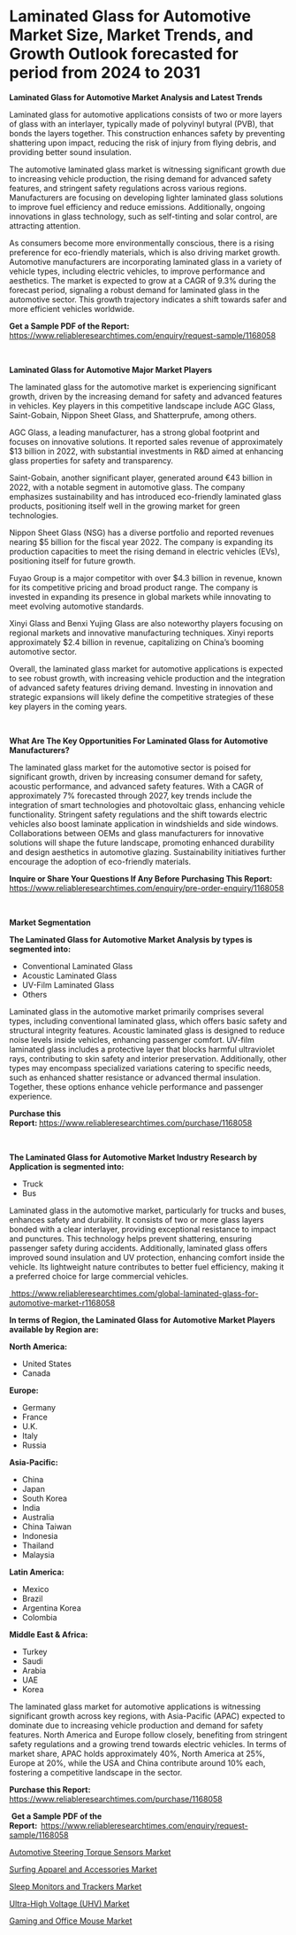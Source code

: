 <p><h1>Laminated Glass for Automotive Market Size, Market Trends, and Growth Outlook forecasted for period from 2024 to 2031</h1></p><p><strong>Laminated Glass for Automotive Market Analysis and Latest Trends</strong></p>
<p><p>Laminated glass for automotive applications consists of two or more layers of glass with an interlayer, typically made of polyvinyl butyral (PVB), that bonds the layers together. This construction enhances safety by preventing shattering upon impact, reducing the risk of injury from flying debris, and providing better sound insulation.</p><p>The automotive laminated glass market is witnessing significant growth due to increasing vehicle production, the rising demand for advanced safety features, and stringent safety regulations across various regions. Manufacturers are focusing on developing lighter laminated glass solutions to improve fuel efficiency and reduce emissions. Additionally, ongoing innovations in glass technology, such as self-tinting and solar control, are attracting attention.</p><p>As consumers become more environmentally conscious, there is a rising preference for eco-friendly materials, which is also driving market growth. Automotive manufacturers are incorporating laminated glass in a variety of vehicle types, including electric vehicles, to improve performance and aesthetics. The market is expected to grow at a CAGR of 9.3% during the forecast period, signaling a robust demand for laminated glass in the automotive sector. This growth trajectory indicates a shift towards safer and more efficient vehicles worldwide.</p></p>
<p><strong>Get a Sample PDF of the Report:&nbsp;</strong> <a href="https://www.reliableresearchtimes.com/enquiry/request-sample/1168058?utm_campaign=1595&utm_medium=2&utm_source=Github&utm_content=ia&utm_term=30102024&utm_id=laminated-glass-for-automotive">https://www.reliableresearchtimes.com/enquiry/request-sample/1168058</a></p>
<p>&nbsp;</p>
<p><strong>Laminated Glass for Automotive Major Market Players</strong></p>
<p><p>The laminated glass for the automotive market is experiencing significant growth, driven by the increasing demand for safety and advanced features in vehicles. Key players in this competitive landscape include AGC Glass, Saint-Gobain, Nippon Sheet Glass, and Shatterprufe, among others.</p><p>AGC Glass, a leading manufacturer, has a strong global footprint and focuses on innovative solutions. It reported sales revenue of approximately $13 billion in 2022, with substantial investments in R&D aimed at enhancing glass properties for safety and transparency.</p><p>Saint-Gobain, another significant player, generated around €43 billion in 2022, with a notable segment in automotive glass. The company emphasizes sustainability and has introduced eco-friendly laminated glass products, positioning itself well in the growing market for green technologies.</p><p>Nippon Sheet Glass (NSG) has a diverse portfolio and reported revenues nearing $5 billion for the fiscal year 2022. The company is expanding its production capacities to meet the rising demand in electric vehicles (EVs), positioning itself for future growth.</p><p>Fuyao Group is a major competitor with over $4.3 billion in revenue, known for its competitive pricing and broad product range. The company is invested in expanding its presence in global markets while innovating to meet evolving automotive standards.</p><p>Xinyi Glass and Benxi Yujing Glass are also noteworthy players focusing on regional markets and innovative manufacturing techniques. Xinyi reports approximately $2.4 billion in revenue, capitalizing on China’s booming automotive sector.</p><p>Overall, the laminated glass market for automotive applications is expected to see robust growth, with increasing vehicle production and the integration of advanced safety features driving demand. Investing in innovation and strategic expansions will likely define the competitive strategies of these key players in the coming years.</p></p>
<p>&nbsp;</p>
<p><strong>What Are The Key Opportunities For Laminated Glass for Automotive Manufacturers?</strong></p>
<p><p>The laminated glass market for the automotive sector is poised for significant growth, driven by increasing consumer demand for safety, acoustic performance, and advanced safety features. With a CAGR of approximately 7% forecasted through 2027, key trends include the integration of smart technologies and photovoltaic glass, enhancing vehicle functionality. Stringent safety regulations and the shift towards electric vehicles also boost laminate application in windshields and side windows. Collaborations between OEMs and glass manufacturers for innovative solutions will shape the future landscape, promoting enhanced durability and design aesthetics in automotive glazing. Sustainability initiatives further encourage the adoption of eco-friendly materials.</p></p>
<p><strong>Inquire or Share Your Questions If Any Before Purchasing This Report:</strong> <a href="https://www.reliableresearchtimes.com/enquiry/pre-order-enquiry/1168058?utm_campaign=1595&utm_medium=2&utm_source=Github&utm_content=ia&utm_term=30102024&utm_id=laminated-glass-for-automotive">https://www.reliableresearchtimes.com/enquiry/pre-order-enquiry/1168058</a></p>
<p>&nbsp;</p>
<p><strong>Market Segmentation</strong></p>
<p><strong>The Laminated Glass for Automotive Market Analysis by types is segmented into:</strong></p>
<p><ul><li>Conventional Laminated Glass</li><li>Acoustic Laminated Glass</li><li>UV-Film Laminated Glass</li><li>Others</li></ul></p>
<p><p>Laminated glass in the automotive market primarily comprises several types, including conventional laminated glass, which offers basic safety and structural integrity features. Acoustic laminated glass is designed to reduce noise levels inside vehicles, enhancing passenger comfort. UV-film laminated glass includes a protective layer that blocks harmful ultraviolet rays, contributing to skin safety and interior preservation. Additionally, other types may encompass specialized variations catering to specific needs, such as enhanced shatter resistance or advanced thermal insulation. Together, these options enhance vehicle performance and passenger experience.</p></p>
<p><strong>Purchase this Report:&nbsp;</strong><a href="https://www.reliableresearchtimes.com/purchase/1168058?utm_campaign=1595&utm_medium=2&utm_source=Github&utm_content=ia&utm_term=30102024&utm_id=laminated-glass-for-automotive">https://www.reliableresearchtimes.com/purchase/1168058</a></p>
<p>&nbsp;</p>
<p><strong>The Laminated Glass for Automotive Market Industry Research by Application is segmented into:</strong></p>
<p><ul><li>Truck</li><li>Bus</li></ul></p>
<p><p>Laminated glass in the automotive market, particularly for trucks and buses, enhances safety and durability. It consists of two or more glass layers bonded with a clear interlayer, providing exceptional resistance to impact and punctures. This technology helps prevent shattering, ensuring passenger safety during accidents. Additionally, laminated glass offers improved sound insulation and UV protection, enhancing comfort inside the vehicle. Its lightweight nature contributes to better fuel efficiency, making it a preferred choice for large commercial vehicles.</p></p>
<p><a href="https://www.reliableresearchtimes.com/global-laminated-glass-for-automotive-market-r1168058?utm_campaign=1595&utm_medium=2&utm_source=Github&utm_content=ia&utm_term=30102024&utm_id=laminated-glass-for-automotive">&nbsp;https://www.reliableresearchtimes.com/global-laminated-glass-for-automotive-market-r1168058</a></p>
<p><strong>In terms of Region, the Laminated Glass for Automotive Market Players available by Region are:</strong></p>
<p>
    <p> <strong> North America: </strong>
        <ul>
            <li>United States</li>
            <li>Canada</li>
        </ul>
        </p> 
    <p> <strong> Europe: </strong>
        <ul>
            <li>Germany</li>
            <li>France</li>
            <li>U.K.</li>
            <li>Italy</li>
            <li>Russia</li>
        </ul>
        </p> 
    <p> <strong> Asia-Pacific: </strong>
        <ul>
            <li>China</li>
            <li>Japan</li>
            <li>South Korea</li>
            <li>India</li>
            <li>Australia</li>
            <li>China Taiwan</li>
            <li>Indonesia</li>
            <li>Thailand</li>
            <li>Malaysia</li>
        </ul>
        </p> 
    <p> <strong> Latin America: </strong>
        <ul>
            <li>Mexico</li>
            <li>Brazil</li>
            <li>Argentina Korea</li>
            <li>Colombia</li>
        </ul>
        </p> 
    <p> <strong> Middle East & Africa: </strong>
        <ul>
            <li>Turkey</li>
            <li>Saudi</li>
            <li>Arabia</li>
            <li>UAE</li>
            <li>Korea</li>
        </ul>
    </p>
    </p>
<p><p>The laminated glass market for automotive applications is witnessing significant growth across key regions, with Asia-Pacific (APAC) expected to dominate due to increasing vehicle production and demand for safety features. North America and Europe follow closely, benefiting from stringent safety regulations and a growing trend towards electric vehicles. In terms of market share, APAC holds approximately 40%, North America at 25%, Europe at 20%, while the USA and China contribute around 10% each, fostering a competitive landscape in the sector.</p></p>
<p><strong>Purchase this Report: </strong><a href="https://www.reliableresearchtimes.com/purchase/1168058?utm_campaign=1595&utm_medium=2&utm_source=Github&utm_content=ia&utm_term=30102024&utm_id=laminated-glass-for-automotive">https://www.reliableresearchtimes.com/purchase/1168058</a></p>
<p>&nbsp;<strong>Get a Sample PDF of the Report:&nbsp;&nbsp;</strong><a href="https://www.reliableresearchtimes.com/enquiry/request-sample/1168058?utm_campaign=1595&utm_medium=2&utm_source=Github&utm_content=ia&utm_term=30102024&utm_id=laminated-glass-for-automotive">https://www.reliableresearchtimes.com/enquiry/request-sample/1168058</a></p>
<p><strong></strong></p>
<p><p><a href="https://www.linkedin.com/pulse/automotive-steering-torque-sensors-industry-sector-market-ycb3e?utm_campaign=1595&utm_medium=2&utm_source=Github&utm_content=ia&utm_term=30102024&utm_id=laminated-glass-for-automotive">Automotive Steering Torque Sensors Market</a></p><p><a href="https://www.linkedin.com/pulse/global-surfing-apparel-accessories-market-focus-application-fxcrf?utm_campaign=1595&utm_medium=2&utm_source=Github&utm_content=ia&utm_term=30102024&utm_id=laminated-glass-for-automotive">Surfing Apparel and Accessories Market</a></p><p><a href="https://www.linkedin.com/pulse/opportunities-challenges-sleep-monitors-trackers-market-strategic-wncie?utm_campaign=1595&utm_medium=2&utm_source=Github&utm_content=ia&utm_term=30102024&utm_id=laminated-glass-for-automotive">Sleep Monitors and Trackers Market</a></p><p><a href="https://www.linkedin.com/pulse/ultra-high-voltage-uhv-market-evolution-future-outlook-forecasting-eknze?utm_campaign=1595&utm_medium=2&utm_source=Github&utm_content=ia&utm_term=30102024&utm_id=laminated-glass-for-automotive">Ultra-High Voltage (UHV) Market</a></p><p><a href="https://www.linkedin.com/pulse/gaming-office-mouse-market-trends-growth-outlook-2024-2031-stokks-qtmce?utm_campaign=1595&utm_medium=2&utm_source=Github&utm_content=ia&utm_term=30102024&utm_id=laminated-glass-for-automotive">Gaming and Office Mouse Market</a></p></p>